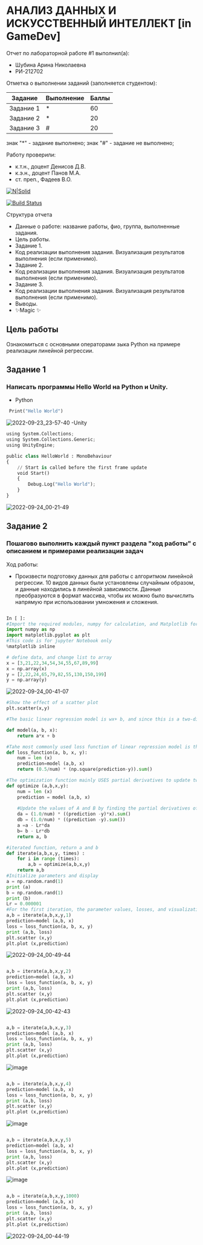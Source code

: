 # АНАЛИЗ ДАННЫХ И ИСКУССТВЕННЫЙ ИНТЕЛЛЕКТ [in GameDev]
Отчет по лабораторной работе #1 выполнил(а):
- Шубина Арина Николаевна
- РИ-212702

Отметка о выполнении заданий (заполняется студентом):

| Задание | Выполнение | Баллы |
| ------ | ------ | ------ |
| Задание 1 | * | 60 |
| Задание 2 | * | 20 |
| Задание 3 | # | 20 |

знак "*" - задание выполнено; знак "#" - задание не выполнено;

Работу проверили:
- к.т.н., доцент Денисов Д.В.
- к.э.н., доцент Панов М.А.
- ст. преп., Фадеев В.О.

[![N|Solid](https://cldup.com/dTxpPi9lDf.thumb.png)](https://nodesource.com/products/nsolid)

[![Build Status](https://travis-ci.org/joemccann/dillinger.svg?branch=master)](https://travis-ci.org/joemccann/dillinger)

Структура отчета

- Данные о работе: название работы, фио, группа, выполненные задания.
- Цель работы.
- Задание 1.
- Код реализации выполнения задания. Визуализация результатов выполнения (если применимо).
- Задание 2.
- Код реализации выполнения задания. Визуализация результатов выполнения (если применимо).
- Задание 3.
- Код реализации выполнения задания. Визуализация результатов выполнения (если применимо).
- Выводы.
- ✨Magic ✨

## Цель работы
Ознакомиться с основными операторами зыка Python на примере реализации линейной регрессии.

## Задание 1
### Написать программы Hello World на Python и Unity.
- Python
```py
 Print("Hello World")
 ```
![2022-09-23_23-57-40](https://user-images.githubusercontent.com/114181560/192038303-c05ce954-1458-4223-85d0-47e8fa40b32c.png)
-Unity
```py
using System.Collections;
using System.Collections.Generic;
using UnityEngine;

public class HelloWorld : MonoBehaviour
{
    // Start is called before the first frame update
    void Start()
    {
        Debug.Log("Hello World");
    }
}
```
![2022-09-24_00-21-49](https://user-images.githubusercontent.com/114181560/192042204-c693c13b-4d34-4d91-b9f5-41dd5523ae4e.png)

## Задание 2
### Пошагово выполнить каждый пункт раздела "ход работы" с описанием и примерами реализации задач
Ход работы:
- Произвести подготовку данных для работы с алгоритмом линейной регрессии. 10 видов данных были установлены случайным образом, и данные находились в линейной зависимости. Данные преобразуются в формат массива, чтобы их можно было вычислить напрямую при использовании умножения и сложения.

```py

In [ ]:
#Import the required modules, numpy for calculation, and Matplotlib for drawing
import numpy as np
import matplotlib.pyplot as plt
#This code is for jupyter Notebook only
%matplotlib inline

# define data, and change list to array
x = [3,21,22,34,54,34,55,67,89,99]
x = np.array(x)
y = [2,22,24,65,79,82,55,130,150,199]
y = np.array(y)
```
![2022-09-24_00-41-07](https://user-images.githubusercontent.com/114181560/192045035-6bc73dd2-da72-4027-875e-2875a97e887d.png)

```py
#Show the effect of a scatter plot
plt.scatter(x,y)

#The basic linear regression model is wx+ b, and since this is a two-dimensional space, the model is ax+ b

def model(a, b, x):
    return a*x + b

#Tahe most commonly used loss function of linear regression model is the loss function of mean variance difference
def loss_function(a, b, x, y):
    num = len (x)
    prediction=model (a,b, x)
    return (0.5/num) * (np.square(prediction-y)).sum()

#The optimization function mainly USES partial derivatives to update two parameters a and b
def optimize (a,b,x,y):
    num = len (x)
    prediction = model (a,b, x)
    
    #Update the values of A and B by finding the partial derivatives of the loss function on a and b
    da = (1.0/num) * ((prediction -y)*x).sum()
    db = (1.0/num) * ((prediction -y).sum())
    a =a - Lr*da
    b= b - Lr*db
    return a, b

#iterated function, return a and b
def iterate(a,b,x,y, times) :
    for i in range (times):
        a,b = optimize(a,b,x,y)
    return a,b
#Initialize parameters and display
a = np.random.rand(1)
print (a)
b = np.random.rand(1)
print (b)
Lr = 0.000001
#For the first iteration, the parameter values, losses, and visualization after the iteration are displayed
a,b = iterate(a,b,x,y,1)
prediction=model (a,b, x)
loss = loss_function(a, b, x, y)
print (a,b, loss)
plt.scatter (x,y)
plt.plot (x,prediction)
```
![2022-09-24_00-49-44](https://user-images.githubusercontent.com/114181560/192046346-388d6430-3695-4d51-898c-37ac848c8c15.png)

```py

a,b = iterate(a,b,x,y,2)
prediction=model (a,b, x)
loss = loss_function(a, b, x, y)
print (a,b, loss)
plt.scatter (x,y)
plt.plot (x,prediction)

```

![2022-09-24_00-42-43](https://user-images.githubusercontent.com/114181560/192045306-6abb31b1-4dcc-41bf-b8f4-a494054c2840.png)

```py

a,b = iterate(a,b,x,y,3)
prediction=model (a,b, x)
loss = loss_function(a, b, x, y)
print (a,b, loss)
plt.scatter (x,y)
plt.plot (x,prediction)
```
![image](https://user-images.githubusercontent.com/114181560/192046448-718bd810-33ed-4d9b-87ef-60faaa49f810.png)

```py

a,b = iterate(a,b,x,y,4)
prediction=model (a,b, x)
loss = loss_function(a, b, x, y)
print (a,b, loss)
plt.scatter (x,y)
plt.plot (x,prediction)
```
![image](https://user-images.githubusercontent.com/114181560/192046624-35cdad50-a5a0-4b35-bddf-80be9758437b.png)

```py

a,b = iterate(a,b,x,y,5)
prediction=model (a,b, x)
loss = loss_function(a, b, x, y)
print (a,b, loss)
plt.scatter (x,y)
plt.plot (x,prediction)
```
![image](https://user-images.githubusercontent.com/114181560/192046679-9d49d84e-7cf1-4ca9-b62b-83e9dc183cbc.png)

```py

a,b = iterate(a,b,x,y,1000)
prediction=model (a,b, x)
loss = loss_function(a, b, x, y)
print (a,b, loss)
plt.scatter (x,y)
plt.plot (x,prediction)
```
![2022-09-24_00-44-19](https://user-images.githubusercontent.com/114181560/192045516-13c2d6c3-a369-4976-b9e5-a767648876a5.png)
